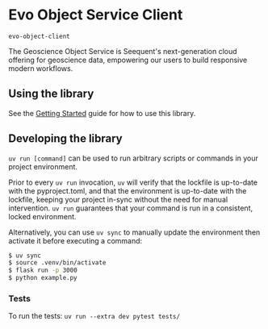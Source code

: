 # Evo Object Service Client

`evo-object-client`

The Geoscience Object Service is Seequent's next-generation cloud offering for geoscience
data, empowering our users to build responsive modern workflows. 

## Using the library

See the [Getting Started](quickstart.md) guide for how to use this library.

## Developing the library

`uv run [command]` can be used to run arbitrary scripts or commands in your project environment.

Prior to every `uv run` invocation, `uv` will verify that the lockfile is up-to-date with the pyproject.toml, 
and that the environment is up-to-date with the lockfile, keeping your project in-sync without the need for manual intervention. 
`uv run` guarantees that your command is run in a consistent, locked environment.

Alternatively, you can use `uv sync` to manually update the environment then activate it before executing a command:

```bash
$ uv sync
$ source .venv/bin/activate
$ flask run -p 3000
$ python example.py
```

### Tests

To run the tests:
`uv run --extra dev pytest tests/`